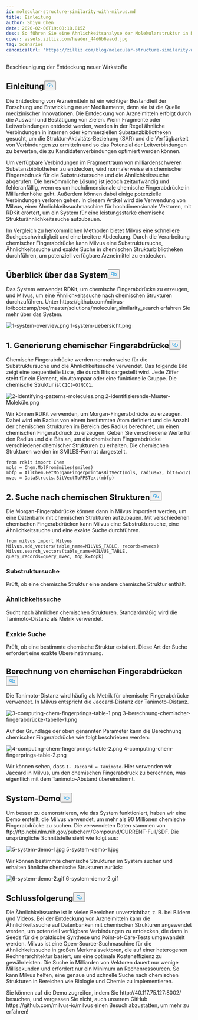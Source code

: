 ```yaml
---
id: molecular-structure-similarity-with-milvus.md
title: Einleitung
author: Shiyu Chen
date: 2020-02-06T19:08:18.815Z
desc: So führen Sie eine Ähnlichkeitsanalyse der Molekularstruktur in Milvus durch
cover: assets.zilliz.com/header_44d6b6aacd.jpg
tag: Scenarios
canonicalUrl: 'https://zilliz.com/blog/molecular-structure-similarity-with-milvus'
---
```

<custom-h1>Beschleunigung der Entdeckung neuer Wirkstoffe</custom-h1><h2 id="Introduction" class="common-anchor-header">Einleitung<button data-href="#Introduction" class="anchor-icon" translate="no">
      <svg translate="no"
        aria-hidden="true"
        focusable="false"
        height="20"
        version="1.1"
        viewBox="0 0 16 16"
        width="16"
      >
        <path
          fill="#0092E4"
          fill-rule="evenodd"
          d="M4 9h1v1H4c-1.5 0-3-1.69-3-3.5S2.55 3 4 3h4c1.45 0 3 1.69 3 3.5 0 1.41-.91 2.72-2 3.25V8.59c.58-.45 1-1.27 1-2.09C10 5.22 8.98 4 8 4H4c-.98 0-2 1.22-2 2.5S3 9 4 9zm9-3h-1v1h1c1 0 2 1.22 2 2.5S13.98 12 13 12H9c-.98 0-2-1.22-2-2.5 0-.83.42-1.64 1-2.09V6.25c-1.09.53-2 1.84-2 3.25C6 11.31 7.55 13 9 13h4c1.45 0 3-1.69 3-3.5S14.5 6 13 6z"
        ></path>
      </svg>
    </button></h2><p>Die Entdeckung von Arzneimitteln ist ein wichtiger Bestandteil der Forschung und Entwicklung neuer Medikamente, denn sie ist die Quelle medizinischer Innovationen. Die Entdeckung von Arzneimitteln erfolgt durch die Auswahl und Bestätigung von Zielen. Wenn Fragmente oder Leitverbindungen entdeckt werden, werden in der Regel ähnliche Verbindungen in internen oder kommerziellen Substanzbibliotheken gesucht, um die Struktur-Aktivitäts-Beziehung (SAR) und die Verfügbarkeit von Verbindungen zu ermitteln und so das Potenzial der Leitverbindungen zu bewerten, die zu Kandidatenverbindungen optimiert werden können.</p>
<p>Um verfügbare Verbindungen im Fragmentraum von milliardenschweren Substanzbibliotheken zu entdecken, wird normalerweise ein chemischer Fingerabdruck für die Substruktursuche und die Ähnlichkeitssuche abgerufen. Die herkömmliche Lösung ist jedoch zeitaufwändig und fehleranfällig, wenn es um hochdimensionale chemische Fingerabdrücke in Milliardenhöhe geht. Außerdem können dabei einige potenzielle Verbindungen verloren gehen. In diesem Artikel wird die Verwendung von Milvus, einer Ähnlichkeitssuchmaschine für hochdimensionale Vektoren, mit RDKit erörtert, um ein System für eine leistungsstarke chemische Strukturähnlichkeitssuche aufzubauen.</p>
<p>Im Vergleich zu herkömmlichen Methoden bietet Milvus eine schnellere Suchgeschwindigkeit und eine breitere Abdeckung. Durch die Verarbeitung chemischer Fingerabdrücke kann Milvus eine Substruktursuche, Ähnlichkeitssuche und exakte Suche in chemischen Strukturbibliotheken durchführen, um potenziell verfügbare Arzneimittel zu entdecken.</p>
<h2 id="System-overview" class="common-anchor-header">Überblick über das System<button data-href="#System-overview" class="anchor-icon" translate="no">
      <svg translate="no"
        aria-hidden="true"
        focusable="false"
        height="20"
        version="1.1"
        viewBox="0 0 16 16"
        width="16"
      >
        <path
          fill="#0092E4"
          fill-rule="evenodd"
          d="M4 9h1v1H4c-1.5 0-3-1.69-3-3.5S2.55 3 4 3h4c1.45 0 3 1.69 3 3.5 0 1.41-.91 2.72-2 3.25V8.59c.58-.45 1-1.27 1-2.09C10 5.22 8.98 4 8 4H4c-.98 0-2 1.22-2 2.5S3 9 4 9zm9-3h-1v1h1c1 0 2 1.22 2 2.5S13.98 12 13 12H9c-.98 0-2-1.22-2-2.5 0-.83.42-1.64 1-2.09V6.25c-1.09.53-2 1.84-2 3.25C6 11.31 7.55 13 9 13h4c1.45 0 3-1.69 3-3.5S14.5 6 13 6z"
        ></path>
      </svg>
    </button></h2><p>Das System verwendet RDKit, um chemische Fingerabdrücke zu erzeugen, und Milvus, um eine Ähnlichkeitssuche nach chemischen Strukturen durchzuführen. Unter https://github.com/milvus-io/bootcamp/tree/master/solutions/molecular_similarity_search erfahren Sie mehr über das System.</p>
<p>
  
   <span class="img-wrapper"> <img translate="no" src="https://assets.zilliz.com/1_system_overview_4b7c2de377.png" alt="1-system-overview.png" class="doc-image" id="1-system-overview.png" />
   </span> <span class="img-wrapper"> <span>1-system-uebersicht.png</span> </span></p>
<h2 id="1-Generating-chemical-fingerprints" class="common-anchor-header">1. Generierung chemischer Fingerabdrücke<button data-href="#1-Generating-chemical-fingerprints" class="anchor-icon" translate="no">
      <svg translate="no"
        aria-hidden="true"
        focusable="false"
        height="20"
        version="1.1"
        viewBox="0 0 16 16"
        width="16"
      >
        <path
          fill="#0092E4"
          fill-rule="evenodd"
          d="M4 9h1v1H4c-1.5 0-3-1.69-3-3.5S2.55 3 4 3h4c1.45 0 3 1.69 3 3.5 0 1.41-.91 2.72-2 3.25V8.59c.58-.45 1-1.27 1-2.09C10 5.22 8.98 4 8 4H4c-.98 0-2 1.22-2 2.5S3 9 4 9zm9-3h-1v1h1c1 0 2 1.22 2 2.5S13.98 12 13 12H9c-.98 0-2-1.22-2-2.5 0-.83.42-1.64 1-2.09V6.25c-1.09.53-2 1.84-2 3.25C6 11.31 7.55 13 9 13h4c1.45 0 3-1.69 3-3.5S14.5 6 13 6z"
        ></path>
      </svg>
    </button></h2><p>Chemische Fingerabdrücke werden normalerweise für die Substruktursuche und die Ähnlichkeitssuche verwendet. Das folgende Bild zeigt eine sequentielle Liste, die durch Bits dargestellt wird. Jede Ziffer steht für ein Element, ein Atompaar oder eine funktionelle Gruppe. Die chemische Struktur ist <code translate="no">C1C(=O)NCO1</code>.</p>
<p>
  
   <span class="img-wrapper"> <img translate="no" src="https://assets.zilliz.com/2_identifying_patterns_molecules_2aeef349c8.png" alt="2-identifying-patterns-molecules.png" class="doc-image" id="2-identifying-patterns-molecules.png" />
   </span> <span class="img-wrapper"> <span>2-identifizierende-Muster-Moleküle.png</span> </span></p>
<p>Wir können RDKit verwenden, um Morgan-Fingerabdrücke zu erzeugen. Dabei wird ein Radius von einem bestimmten Atom definiert und die Anzahl der chemischen Strukturen im Bereich des Radius berechnet, um einen chemischen Fingerabdruck zu erzeugen. Geben Sie verschiedene Werte für den Radius und die Bits an, um die chemischen Fingerabdrücke verschiedener chemischer Strukturen zu erhalten. Die chemischen Strukturen werden im SMILES-Format dargestellt.</p>
<pre><code translate="no">from rdkit import Chem
mols = Chem.MolFromSmiles(smiles)
mbfp = AllChem.GetMorganFingerprintAsBitVect(mols, radius=2, bits=512)
mvec = DataStructs.BitVectToFPSText(mbfp)
</code></pre>
<h2 id="2-Searching-chemical-structures" class="common-anchor-header">2. Suche nach chemischen Strukturen<button data-href="#2-Searching-chemical-structures" class="anchor-icon" translate="no">
      <svg translate="no"
        aria-hidden="true"
        focusable="false"
        height="20"
        version="1.1"
        viewBox="0 0 16 16"
        width="16"
      >
        <path
          fill="#0092E4"
          fill-rule="evenodd"
          d="M4 9h1v1H4c-1.5 0-3-1.69-3-3.5S2.55 3 4 3h4c1.45 0 3 1.69 3 3.5 0 1.41-.91 2.72-2 3.25V8.59c.58-.45 1-1.27 1-2.09C10 5.22 8.98 4 8 4H4c-.98 0-2 1.22-2 2.5S3 9 4 9zm9-3h-1v1h1c1 0 2 1.22 2 2.5S13.98 12 13 12H9c-.98 0-2-1.22-2-2.5 0-.83.42-1.64 1-2.09V6.25c-1.09.53-2 1.84-2 3.25C6 11.31 7.55 13 9 13h4c1.45 0 3-1.69 3-3.5S14.5 6 13 6z"
        ></path>
      </svg>
    </button></h2><p>Die Morgan-Fingerabdrücke können dann in Milvus importiert werden, um eine Datenbank mit chemischen Strukturen aufzubauen. Mit verschiedenen chemischen Fingerabdrücken kann Milvus eine Substruktursuche, eine Ähnlichkeitssuche und eine exakte Suche durchführen.</p>
<pre><code translate="no">from milvus import Milvus
Milvus.add_vectors(table_name=MILVUS_TABLE, records=mvecs)
Milvus.search_vectors(table_name=MILVUS_TABLE, query_records=query_mvec, top_k=topk)
</code></pre>
<h3 id="Substructure-search" class="common-anchor-header">Substruktursuche</h3><p>Prüft, ob eine chemische Struktur eine andere chemische Struktur enthält.</p>
<h3 id="Similarity-search" class="common-anchor-header">Ähnlichkeitssuche</h3><p>Sucht nach ähnlichen chemischen Strukturen. Standardmäßig wird die Tanimoto-Distanz als Metrik verwendet.</p>
<h3 id="Exact-search" class="common-anchor-header">Exakte Suche</h3><p>Prüft, ob eine bestimmte chemische Struktur existiert. Diese Art der Suche erfordert eine exakte Übereinstimmung.</p>
<h2 id="Computing-chemical-fingerprints" class="common-anchor-header">Berechnung von chemischen Fingerabdrücken<button data-href="#Computing-chemical-fingerprints" class="anchor-icon" translate="no">
      <svg translate="no"
        aria-hidden="true"
        focusable="false"
        height="20"
        version="1.1"
        viewBox="0 0 16 16"
        width="16"
      >
        <path
          fill="#0092E4"
          fill-rule="evenodd"
          d="M4 9h1v1H4c-1.5 0-3-1.69-3-3.5S2.55 3 4 3h4c1.45 0 3 1.69 3 3.5 0 1.41-.91 2.72-2 3.25V8.59c.58-.45 1-1.27 1-2.09C10 5.22 8.98 4 8 4H4c-.98 0-2 1.22-2 2.5S3 9 4 9zm9-3h-1v1h1c1 0 2 1.22 2 2.5S13.98 12 13 12H9c-.98 0-2-1.22-2-2.5 0-.83.42-1.64 1-2.09V6.25c-1.09.53-2 1.84-2 3.25C6 11.31 7.55 13 9 13h4c1.45 0 3-1.69 3-3.5S14.5 6 13 6z"
        ></path>
      </svg>
    </button></h2><p>Die Tanimoto-Distanz wird häufig als Metrik für chemische Fingerabdrücke verwendet. In Milvus entspricht die Jaccard-Distanz der Tanimoto-Distanz.</p>
<p>
  
   <span class="img-wrapper"> <img translate="no" src="https://assets.zilliz.com/3_computing_chem_fingerprings_table_1_3814744fce.png" alt="3-computing-chem-fingerprings-table-1.png" class="doc-image" id="3-computing-chem-fingerprings-table-1.png" />
   </span> <span class="img-wrapper"> <span>3-berechnung-chemischer-fingerabdrücke-tabelle-1.png</span> </span></p>
<p>Auf der Grundlage der oben genannten Parameter kann die Berechnung chemischer Fingerabdrücke wie folgt beschrieben werden:</p>
<p>
  
   <span class="img-wrapper"> <img translate="no" src="https://assets.zilliz.com/4_computing_chem_fingerprings_table_2_7d16075836.png" alt="4-computing-chem-fingerprings-table-2.png" class="doc-image" id="4-computing-chem-fingerprings-table-2.png" />
   </span> <span class="img-wrapper"> <span>4-computing-chem-fingerprings-table-2.png</span> </span></p>
<p>Wir können sehen, dass <code translate="no">1- Jaccard = Tanimoto</code>. Hier verwenden wir Jaccard in Milvus, um den chemischen Fingerabdruck zu berechnen, was eigentlich mit dem Tanimoto-Abstand übereinstimmt.</p>
<h2 id="System-demo" class="common-anchor-header">System-Demo<button data-href="#System-demo" class="anchor-icon" translate="no">
      <svg translate="no"
        aria-hidden="true"
        focusable="false"
        height="20"
        version="1.1"
        viewBox="0 0 16 16"
        width="16"
      >
        <path
          fill="#0092E4"
          fill-rule="evenodd"
          d="M4 9h1v1H4c-1.5 0-3-1.69-3-3.5S2.55 3 4 3h4c1.45 0 3 1.69 3 3.5 0 1.41-.91 2.72-2 3.25V8.59c.58-.45 1-1.27 1-2.09C10 5.22 8.98 4 8 4H4c-.98 0-2 1.22-2 2.5S3 9 4 9zm9-3h-1v1h1c1 0 2 1.22 2 2.5S13.98 12 13 12H9c-.98 0-2-1.22-2-2.5 0-.83.42-1.64 1-2.09V6.25c-1.09.53-2 1.84-2 3.25C6 11.31 7.55 13 9 13h4c1.45 0 3-1.69 3-3.5S14.5 6 13 6z"
        ></path>
      </svg>
    </button></h2><p>Um besser zu demonstrieren, wie das System funktioniert, haben wir eine Demo erstellt, die Milvus verwendet, um mehr als 90 Millionen chemische Fingerabdrücke zu suchen. Die verwendeten Daten stammen von ftp://ftp.ncbi.nlm.nih.gov/pubchem/Compound/CURRENT-Full/SDF. Die ursprüngliche Schnittstelle sieht wie folgt aus:</p>
<p>
  
   <span class="img-wrapper"> <img translate="no" src="https://assets.zilliz.com/5_system_demo_1_46c6e6cd96.jpg" alt="5-system-demo-1.jpg" class="doc-image" id="5-system-demo-1.jpg" />
   </span> <span class="img-wrapper"> <span>5-system-demo-1.jpg</span> </span></p>
<p>Wir können bestimmte chemische Strukturen im System suchen und erhalten ähnliche chemische Strukturen zurück:</p>
<p>
  
   <span class="img-wrapper"> <img translate="no" src="https://assets.zilliz.com/6_system_demo_2_19d6cd8f92.gif" alt="6-system-demo-2.gif" class="doc-image" id="6-system-demo-2.gif" />
   </span> <span class="img-wrapper"> <span>6-system-demo-2.gif</span> </span></p>
<h2 id="Conclusion" class="common-anchor-header">Schlussfolgerung<button data-href="#Conclusion" class="anchor-icon" translate="no">
      <svg translate="no"
        aria-hidden="true"
        focusable="false"
        height="20"
        version="1.1"
        viewBox="0 0 16 16"
        width="16"
      >
        <path
          fill="#0092E4"
          fill-rule="evenodd"
          d="M4 9h1v1H4c-1.5 0-3-1.69-3-3.5S2.55 3 4 3h4c1.45 0 3 1.69 3 3.5 0 1.41-.91 2.72-2 3.25V8.59c.58-.45 1-1.27 1-2.09C10 5.22 8.98 4 8 4H4c-.98 0-2 1.22-2 2.5S3 9 4 9zm9-3h-1v1h1c1 0 2 1.22 2 2.5S13.98 12 13 12H9c-.98 0-2-1.22-2-2.5 0-.83.42-1.64 1-2.09V6.25c-1.09.53-2 1.84-2 3.25C6 11.31 7.55 13 9 13h4c1.45 0 3-1.69 3-3.5S14.5 6 13 6z"
        ></path>
      </svg>
    </button></h2><p>Die Ähnlichkeitssuche ist in vielen Bereichen unverzichtbar, z. B. bei Bildern und Videos. Bei der Entdeckung von Arzneimitteln kann die Ähnlichkeitssuche auf Datenbanken mit chemischen Strukturen angewendet werden, um potenziell verfügbare Verbindungen zu entdecken, die dann in Seeds für die praktische Synthese und Point-of-Care-Tests umgewandelt werden. Milvus ist eine Open-Source-Suchmaschine für die Ähnlichkeitssuche in großen Merkmalsvektoren, die auf einer heterogenen Rechnerarchitektur basiert, um eine optimale Kosteneffizienz zu gewährleisten. Die Suche in Milliarden von Vektoren dauert nur wenige Millisekunden und erfordert nur ein Minimum an Rechenressourcen. So kann Milvus helfen, eine genaue und schnelle Suche nach chemischen Strukturen in Bereichen wie Biologie und Chemie zu implementieren.</p>
<p>Sie können auf die Demo zugreifen, indem Sie http://40.117.75.127:8002/ besuchen, und vergessen Sie nicht, auch unserem GitHub https://github.com/milvus-io/milvus einen Besuch abzustatten, um mehr zu erfahren!</p>
